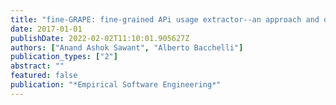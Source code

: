 ```yaml
---
title: "fine-GRAPE: fine-grained APi usage extractor--an approach and dataset to investigate API usage"
date: 2017-01-01
publishDate: 2022-02-02T11:10:01.905627Z
authors: ["Anand Ashok Sawant", "Alberto Bacchelli"]
publication_types: ["2"]
abstract: ""
featured: false
publication: "*Empirical Software Engineering*"
---
```


